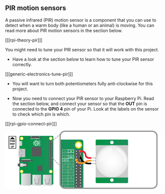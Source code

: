 ## PIR motion sensors

A passive infrared (PIR) motion sensor is a component that you can use to detect when a warm body (like a human or an animal) is moving. You can read more about PIR motion sensors in the section below.

[[[rpi-theory-pir]]]

You might need to tune your PIR sensor so that it will work with this project.

- Have a look at the section below to learn how to tune your PIR sensor correctly.

[[[generic-electronics-tune-pir]]]

- You will want to turn both potentiometers fully anti-clockwise for this project.

- Now you need to connect your PIR sensor to your Raspberry Pi. Read the section below, and connect your sensor so that the **OUT** pin is connected to the **GPIO 4** pin of your Pi. Look at the labels on the sensor to check which pin is which.

[[[rpi-gpio-connect-pir]]]

![](images/pir_wiring.png)



